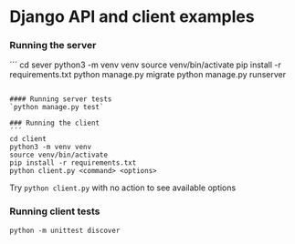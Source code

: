 # Django API and client examples

### Running the server
´´´
cd sever
python3 -m venv venv
source venv/bin/activate
pip install -r requirements.txt
python manage.py migrate
python manage.py runserver
```

#### Running server tests
`python manage.py test`

### Running the client
´´´
cd client
python3 -m venv venv
source venv/bin/activate
pip install -r requirements.txt
python client.py <command> <options>
```

Try `python client.py` with no action to see available options 

### Running client tests
`python -m unittest discover`




